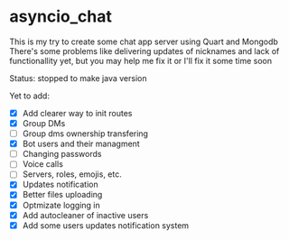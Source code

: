 # asyncio_chat
This is my try to create some chat app server using Quart and Mongodb  
There's some problems like delivering updates of nicknames and lack of functionallity yet, but you may help me fix it or I'll fix it some time soon  

Status: stopped to make java version

Yet to add:

- [x] Add clearer way to init routes
- [x] Group DMs
- [ ] Group dms ownership transfering
- [x] Bot users and their managment
- [ ] Changing passwords
- [ ] Voice calls
- [ ] Servers, roles, emojis, etc.
- [x] Updates notification
- [x] Better files uploading
- [x] Optmizate logging in
- [x] Add autocleaner of inactive users
- [x] Add some users updates notification system
